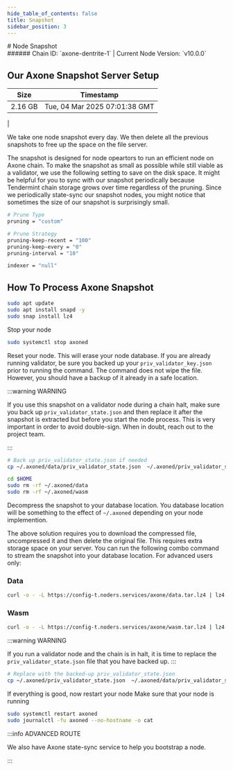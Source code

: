 ```yaml
---
hide_table_of_contents: false
title: Snapshot
sidebar_position: 3
---
```


<div class="h1-with-icon icon-axone">
# Node Snapshot
</div>
###### Chain ID: `axone-dentrite-1` | Current Node Version: `v10.0.0`

## Our Axone Snapshot Server Setup

| Size   | Timestamp    |
|--------|--------------|
| 2.16 GB | Tue, 04 Mar 2025 07:01:38 GMT  |


We take one node snapshot every day. We then delete all the previous snapshots to free up the space on the file server.

The snapshot is designed for node opeartors to run an efficient node on Axone chain. To make the snapshot as small as possible while still viable as a validator, we use the following setting to save on the disk space. It might be helpful for you to sync with our snapshot periodically because Tendermint chain storage grows over time regardless of the pruning. Since we periodically state-sync our snapshot nodes, you might notice that sometimes the size of our snapshot is surprisingly small.

```bash title="app.toml"
# Prune Type
pruning = "custom"

# Prune Strategy
pruning-keep-recent = "100"
pruning-keep-every = "0"
pruning-interval = "10"
```

```bash title="config.toml"
indexer = "null"
```

## How To Process Axone Snapshot
```bash
sudo apt update
sudo apt install snapd -y
sudo snap install lz4
```

Stop your node
```bash
sudo systemctl stop axoned
```
Reset your node. This will erase your node database. If you are already running validator, be sure you backed up your `priv_validator_key.json` prior to running the command. The command does not wipe the file. However, you should have a backup of it already in a safe location.

:::warning WARNING

If you use this snapshot on a validator node during a chain halt, make sure you back up `priv_validator_state.json` and then replace it after the snapshot is extracted but before you start the node process. This is very important in order to avoid double-sign. When in doubt, reach out to the project team.

:::

```bash
# Back up priv_validator_state.json if needed
cp ~/.axoned/data/priv_validator_state.json  ~/.axoned/priv_validator_state.json

cd $HOME
sudo rm -rf ~/.axoned/data
sudo rm -rf ~/.axoned/wasm
```

Decompress the snapshot to your database location. You database location will be something to the effect of `~/.axoned` depending on your node implemention.

The above solution requires you to download the compressed file, uncompressed it and then delete the original file. This requires extra storage space on your server. You can run the following combo command to stream the snapshot into your database location. For advanced users only:
### Data
```bash
curl -o - -L https://config-t.noders.services/axone/data.tar.lz4 | lz4 -d | tar -x -C ~/.axoned
```
### Wasm
```bash
curl -o - -L https://config-t.noders.services/axone/wasm.tar.lz4 | lz4 -d | tar -x -C ~/.axoned
```

:::warning WARNING

If you run a validator node and the chain is in halt, it is time to replace the `priv_validator_state.json` file that you have backed up.
:::

```bash
# Replace with the backed-up priv_validator_state.json
cp ~/.axoned/priv_validator_state.json  ~/.axoned/data/priv_validator_state.json
```

If everything is good, now restart your node
Make sure that your node is running

```bash
sudo systemctl restart axoned
sudo journalctl -fu axoned --no-hostname -o cat
```

:::info ADVANCED ROUTE

We also have Axone state-sync service to help you bootstrap a node.

:::